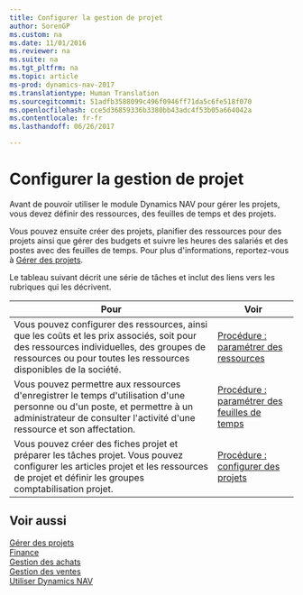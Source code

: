 ```yaml
---
title: Configurer la gestion de projet
author: SorenGP
ms.custom: na
ms.date: 11/01/2016
ms.reviewer: na
ms.suite: na
ms.tgt_pltfrm: na
ms.topic: article
ms-prod: dynamics-nav-2017
ms.translationtype: Human Translation
ms.sourcegitcommit: 51adfb3588099c496f0946ff71da5c6fe518f070
ms.openlocfilehash: cce5d36859336b3380bb43adc4f53b05a664042a
ms.contentlocale: fr-fr
ms.lasthandoff: 06/26/2017

---
```


# <a name="set-up-project-management"></a>Configurer la gestion de projet
Avant de pouvoir utiliser le module Dynamics NAV pour gérer les projets, vous devez définir des ressources, des feuilles de temps et des projets.

Vous pouvez ensuite créer des projets, planifier des ressources pour des projets ainsi que gérer des budgets et suivre les heures des salariés et des postes avec des feuilles de temps. Pour plus d'informations, reportez-vous à [Gérer des projets](projects-manage-projects.md).  

Le tableau suivant décrit une série de tâches et inclut des liens vers les rubriques qui les décrivent.

|Pour |Voir |
|---|----|
|Vous pouvez configurer des ressources, ainsi que les coûts et les prix associés, soit pour des ressources individuelles, des groupes de ressources ou pour toutes les ressources disponibles de la société.|[Procédure : paramétrer des ressources](projects-how-setup-resources.md)|
|Vous pouvez permettre aux ressources d'enregistrer le temps d'utilisation d'une personne ou d'un poste, et permettre à un administrateur de consulter l'activité d'une ressource et son affectation.|[Procédure : paramétrer des feuilles de temps](projects-how-setup-time-sheets.md)
|Vous pouvez créer des fiches projet et préparer les tâches projet. Vous pouvez configurer les articles projet et les ressources de projet et définir les groupes comptabilisation projet.|[Procédure : configurer des projets](projects-how-setup-jobs.md)|

## <a name="see-also"></a>Voir aussi
[Gérer des projets](projects-manage-projects.md)  
[Finance](finance-setup.md)  
[Gestion des achats](purchasing-manage-purchasing.md)         
[Gestion des ventes](sales-manage-sales.md)     
[Utiliser Dynamics NAV](ui-work-product.md)  

